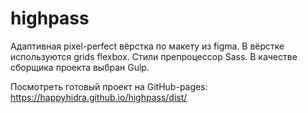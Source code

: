 # highpass

Адаптивная pixel-perfect вёрстка по макету из figma.
В вёрстке используются grids flexbox.
Стили препроцессор Sass.
В качестве сборщика проекта выбран Gulp.

Посмотреть готовый проект на GitHub-pages:
https://happyhidra.github.io/highpass/dist/
